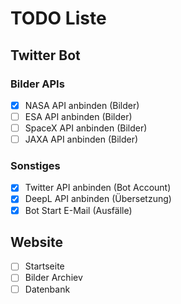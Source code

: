# TODO Liste


## Twitter Bot
### Bilder APIs
- [x] NASA API anbinden (Bilder)
- [ ] ESA API anbinden (Bilder)
- [ ] SpaceX API anbinden (Bilder)
- [ ] JAXA API anbinden (Bilder)
### Sonstiges
- [x] Twitter API anbinden (Bot Account)
- [x] DeepL API anbinden (Übersetzung)
- [x] Bot Start E-Mail (Ausfälle)

## Website
- [ ] Startseite
- [ ] Bilder Archiev
- [ ] Datenbank